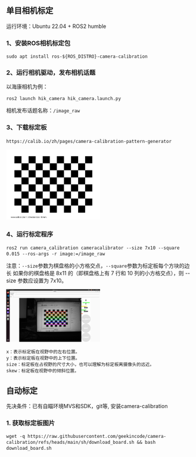 ## 单目相机标定

运行环境：Ubuntu 22.04 + ROS2 humble

### 1、安装ROS相机标定包
```
sudo apt install ros-${ROS_DISTRO}-camera-calibration
```

### 2、运行相机驱动，发布相机话题
以海康相机为例：
```
ros2 launch hik_camera hik_camera.launch.py
```
相机发布话题名称：`/image_raw`

### 3、下载标定板
`https://calib.io/zh/pages/camera-calibration-pattern-generator`

<img src="doc/pattern.png" width="50%" height="auto" />

### 4、运行标定程序
```
ros2 run camera_calibration cameracalibrator --size 7x10 --square 0.015 --ros-args -r image:=/image_raw
```
注意：`--size`参数为棋盘格的小方格交点，`--square`参数为标定板每个方块的边长
如果你的棋盘格是 8x11 的（即棋盘格上有 7 行和 10 列的小方格交点），则 --size 参数应设置为 7x10。

<img src="doc/calibration.png" width="50%" height="auto" />

```
x：表示标定板在视野中的左右位置。
y：表示标定板在视野中的上下位置。
size：标定板在占视野的尺寸大小，也可以理解为标定板离摄像头的远近。
skew：标定板在视野中的倾斜位置。
```

## 自动标定
先决条件：已有自瞄环境MVS和SDK，git等, 安装camera-calibration
### 1. 获取标定板图片
```
wget -q https://raw.githubusercontent.com/geekincode/camera-calibration/refs/heads/main/sh/download_board.sh && bash download_board.sh
```
